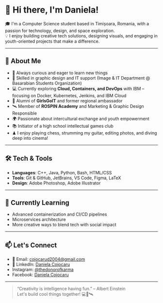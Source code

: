 # 👋 Hi there, I'm Daniela!

🎓 I'm a Computer Science student based in Timișoara, Romania, with a passion for technology, design, and space exploration.  
💡 I enjoy building creative tech solutions, designing visuals, and engaging in youth-oriented projects that make a difference.

---

## 🚀 About Me

- 🧠 Always curious and eager to learn new things  
- 🎨 Skilled in graphic design and IT support (Image & IT Department @ Basarabian Students Organization)  
- 💻 Currently exploring **Cloud, Containers, and DevOps** with IBM – focusing on Docker, Kubernetes, Jenkins, and IBM Cloud  
- 💫 Alumni of **GirlsGoIT** and former regional ambassador  
- 🛰 Member of **ROSPIN Academy** and Marketing & Graphic Design Responsible  
- 🌍 Passionate about intercultural exchange and youth empowerment
- 📚 Initiator of a high school intellectual games club  
- ♟ I enjoy playing chess, strumming my guitar, editing photos, and diving deep into cinema!

---

## 🛠️ Tech & Tools

- **Languages**: C++, Java, Python, Bash, HTML/CSS
- **Tools**: Git & GitHub, JetBrains, VS Code, Figma, LaTeX
- **Design**: Adobe Photoshop, Adobe Illustrator

---

## 🌱 Currently Learning

- Advanced containerization and CI/CD pipelines  
- Microservices architecture  
- More creative ways to blend tech with social impact

---

## 📫 Let's Connect

- 💌 Email: [cojocarud2004@gmail.com](cojocarud2004@gmail.com)
- 🔗 LinkedIn: [Daniela Cojocaru](https://www.linkedin.com/in/daniela-cojocaru-39188a293/)
- Instagram: [@thedonorofkarma](https://www.instagram.com/thedonorofkarma/)
- Facebook: [Daniela Cojocaru](https://web.facebook.com/laura.pergolizzi.948)

---

> “Creativity is intelligence having fun.” – Albert Einstein  
Let's build cool things together! 💻🎨🛰️

